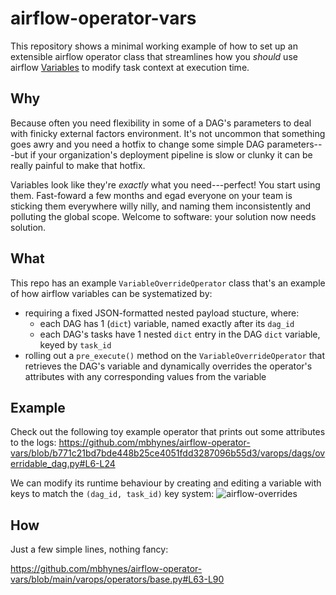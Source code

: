 # airflow-operator-vars

This repository shows a minimal working example of how to set up an extensible airflow operator class that streamlines how you *should* use airflow [Variables](https://airflow.apache.org/docs/apache-airflow/stable/core-concepts/variables.html) to modify task context at execution time.

## Why

Because often you need flexibility in some of a DAG's parameters to deal with finicky external factors environment. It's not uncommon that  something goes awry and you need a hotfix to change some simple DAG parameters---but if your organization's deployment pipeline is slow or clunky it can be really painful to make that hotfix.

Variables look like they're *exactly* what you need---perfect! You start using them. Fast-foward a few months and egad everyone on your team is sticking them everywhere willy nilly, and naming them inconsistently and polluting the global scope. Welcome to software: your solution now needs solution.

## What

This repo has an example `VariableOverrideOperator` class that's an example of how airflow variables can be systematized by:
- requiring a fixed JSON-formatted nested payload stucture, where:
   - each DAG has 1 (`dict`) variable, named exactly after its `dag_id`
   - each DAG's tasks have 1 nested `dict` entry in the DAG `dict` variable, keyed by `task_id`
- rolling out a `pre_execute()` method on the `VariableOverrideOperator` that retrieves the DAG's variable and dynamically overrides the operator's attributes with any corresponding values from the variable

## Example

Check out the following toy example operator that prints out some attributes to the logs:
https://github.com/mbhynes/airflow-operator-vars/blob/b771c21bd7bde448b25ce4051fdd3287096b55d3/varops/dags/overridable_dag.py#L6-L24

We can modify its runtime behaviour by creating and editing a variable with keys to match the `(dag_id, task_id)` key system:
![airflow-overrides](https://user-images.githubusercontent.com/10452129/227689774-cedc30e3-8b3b-4063-a35e-4d12807a5958.gif)

## How

Just a few simple lines, nothing fancy:

https://github.com/mbhynes/airflow-operator-vars/blob/main/varops/operators/base.py#L63-L90
